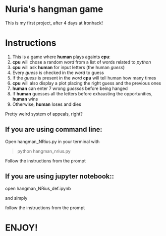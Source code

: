 # Nuria's hangman game



This is my first project, after 4 days at Ironhack!



# Instructions

1. This is a game where **human** plays againts **cpu**:
2. **cpu** will chose a random *word* from a list of words related to *python*
3. **cpu** will ask **human** for input letters (the human *guess*)
4. Every *guess* is checked in the *word* to guess
5. If the *guess* is present in the *word* **cpu** will tell human how many times 
6. **cpu** will also display a plot placing the right guess and the previous ones
8. **human** can enter 7 wrong *guesses* before being hanged
9. If **human** guesses all the letters before exhausting the opportunities, **human** wins
10. Otherwise, **human** loses and dies

Pretty weird system of appeals, right?

## If you are using command line:
Open hangman_NRius.py in your terminal with

>python hangman_nrius.py

Follow the instructions from the prompt

## If you are using jupyter notebook::

open hangman_NRius_def.ipynb

and simply

follow the instructions from the prompt

# ENJOY!
